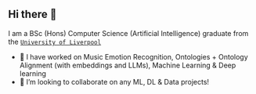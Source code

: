 ## Hi there 👋

I am a BSc (Hons) Computer Science (Artificial Intelligence) graduate from the [`University of Liverpool`](https://www.liverpool.ac.uk/courses/computer-science-bsc-hons)

- 🔭 I have worked on Music Emotion Recognition, Ontologies + Ontology Alignment (with embeddings and LLMs), Machine Learning & Deep learning
- 👯 I’m looking to collaborate on any ML, DL & Data projects!


